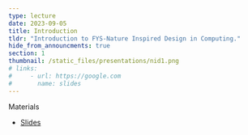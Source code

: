 ```yaml
---
type: lecture
date: 2023-09-05
title: Introduction
tldr: "Introduction to FYS-Nature Inspired Design in Computing."
hide_from_announcments: true
section: 1
thumbnail: /static_files/presentations/nid1.png
# links:
#     - url: https://google.com
#       name: slides
---
```


Materials

- [Slides](https://drive.google.com/file/d/1NdRrg36CnVSCIQbAj5CkmAvpt6QD7WNx/view?usp=drive_link)
